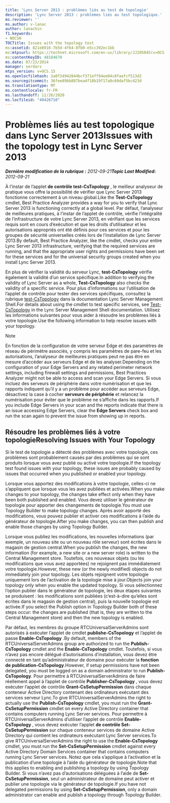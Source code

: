 ```yaml
---
title: 'Lync Server 2013 : problèmes liés au test de topologie'
description: 'Lync Server 2013 : problèmes liés au test topologique.'
ms.reviewer: ''
ms.author: v-lanac
author: lanachin
f1.keywords:
- NOCSH
TOCTitle: Issues with the topology test
ms:assetid: 821e8916-7b5d-4f64-8fb0-e5cc392ec1bb
ms:mtpsurl: https://technet.microsoft.com/en-us/library/JJ205045(v=OCS.15)
ms:contentKeyID: 48184670
ms.date: 07/23/2014
manager: serdars
mtps_version: v=OCS.15
ms.openlocfilehash: 2a0f24942844bcf371eff94ee04c8faafcf513d2
ms.sourcegitcommit: 36fee89bb887bea4f18b19f17a8c69daf5bc423d
ms.translationtype: MT
ms.contentlocale: fr-FR
ms.lasthandoff: 11/26/2020
ms.locfileid: "49426710"
---
```

# <a name="issues-with-the-topology-test-in-lync-server-2013"></a><span data-ttu-id="80478-103">Problèmes liés au test topologique dans Lync Server 2013</span><span class="sxs-lookup"><span data-stu-id="80478-103">Issues with the topology test in Lync Server 2013</span></span>

<div data-xmlns="http://www.w3.org/1999/xhtml">

<div class="topic" data-xmlns="http://www.w3.org/1999/xhtml" data-msxsl="urn:schemas-microsoft-com:xslt" data-cs="https://msdn.microsoft.com/">

<div data-asp="https://msdn2.microsoft.com/asp">



</div>

<div id="mainSection">

<div id="mainBody"><span data-ttu-id="80478-104">

<span> </span></span><span class="sxs-lookup"><span data-stu-id="80478-104">

<span> </span></span></span>

<span data-ttu-id="80478-105">_**Dernière modification de la rubrique :** 2012-09-21_</span><span class="sxs-lookup"><span data-stu-id="80478-105">_**Topic Last Modified:** 2012-09-21_</span></span>

<span data-ttu-id="80478-106">À l’instar de l’applet **de contrôle test-CsTopology** , le meilleur analyseur de pratique vous offre la possibilité de vérifier que Lync Server 2013 fonctionne correctement à un niveau global.</span><span class="sxs-lookup"><span data-stu-id="80478-106">Like the **Test-CsTopology** cmdlet, Best Practice Analyzer provides a way for you to verify that Lync Server 2013 is functioning correctly at a global level.</span></span> <span data-ttu-id="80478-107">Par défaut, l’analyseur de meilleures pratiques, à l’instar de l’applet de contrôle, vérifie l’intégralité de l’infrastructure de votre Lync Server 2013, en vérifiant que les services requis sont en cours d’exécution et que les droits d’utilisateur et les autorisations appropriés ont été définis pour ces services et pour les groupes de sécurité universelles créés lors de l’installation de Lync Server 2013.</span><span class="sxs-lookup"><span data-stu-id="80478-107">By default, Best Practice Analyzer, like the cmdlet, checks your entire Lync Server 2013 infrastructure, verifying that the required services are running, and that the appropriate user rights and permissions have been set for these services and for the universal security groups created when you install Lync Server 2013.</span></span>

<span data-ttu-id="80478-108">En plus de vérifier la validité du serveur Lync, **test-CsTopology** vérifie également la validité d’un service spécifique.</span><span class="sxs-lookup"><span data-stu-id="80478-108">In addition to verifying the validity of Lync Server as a whole, **Test-CsTopology** also checks the validity of a specific service.</span></span> <span data-ttu-id="80478-109">Pour plus d’informations sur l’utilisation de l’applet de contrôle pour tester des services spécifiques, consultez la rubrique [test-CsTopology](https://docs.microsoft.com/powershell/module/skype/Test-CsTopology) dans la documentation Lync Server Management Shell.</span><span class="sxs-lookup"><span data-stu-id="80478-109">For details about using the cmdlet to test specific services, see [Test-CsTopology](https://docs.microsoft.com/powershell/module/skype/Test-CsTopology) in the Lync Server Management Shell documentation.</span></span> <span data-ttu-id="80478-110">Utilisez les informations suivantes pour vous aider à résoudre les problèmes liés à votre topologie.</span><span class="sxs-lookup"><span data-stu-id="80478-110">Use the following information to help resolve issues with your topology.</span></span>

<div>


> [!NOTE]  
> <span data-ttu-id="80478-111">En fonction de la configuration de votre serveur Edge et des paramètres de réseau de périmètre associés, y compris les paramètres de pare-feu et les autorisations, l’analyseur de meilleures pratiques peut ne pas être en mesure d’accéder aux serveurs Edge et de les analyser.</span><span class="sxs-lookup"><span data-stu-id="80478-111">Depending on the configuration of your Edge Servers and any related perimeter network settings, including firewall settings and permissions, Best Practices Analyzer might not be able to access and scan your Edge Servers.</span></span> <span data-ttu-id="80478-112">Si vous incluez des serveurs de périphérie dans votre numérisation et que les rapports indiquent qu’il y a un problème pour accéder aux serveurs Edge, désactivez la case à cocher <STRONG>serveurs de périphérie</STRONG> et relancez la numérisation pour éviter que le problème ne s’affiche dans les rapports.</span><span class="sxs-lookup"><span data-stu-id="80478-112">If you include Edge Servers in your scan and the reports indicate that there is an issue accessing Edge Servers, clear the <STRONG>Edge Servers</STRONG> check box and run the scan again to prevent the issue from showing up in reports.</span></span>



</div>

<div>

## <a name="resolving-issues-with-your-topology"></a><span data-ttu-id="80478-113">Résoudre les problèmes liés à votre topologie</span><span class="sxs-lookup"><span data-stu-id="80478-113">Resolving Issues with Your Topology</span></span>

<span data-ttu-id="80478-114">Si le test de topologie a détecté des problèmes avec votre topologie, ces problèmes sont probablement causés par des problèmes qui se sont produits lorsque vous avez publié ou activé votre topologie.</span><span class="sxs-lookup"><span data-stu-id="80478-114">If the topology test found issues with your topology, these issues are probably caused by issues that occurred when you published or enabled your topology.</span></span>

<span data-ttu-id="80478-115">Lorsque vous apportez des modifications à votre topologie, celles-ci ne s’appliquent que lorsque vous les avez publiées et activées.</span><span class="sxs-lookup"><span data-stu-id="80478-115">When you make changes to your topology, the changes take effect only when they have been both published and enabled.</span></span> <span data-ttu-id="80478-116">Vous devez utiliser le générateur de topologie pour apporter des changements de topologie.</span><span class="sxs-lookup"><span data-stu-id="80478-116">You must use Topology Builder to make topology changes.</span></span> <span data-ttu-id="80478-117">Après avoir apporté des modifications, vous pouvez publier et activer ces modifications à l’aide du générateur de topologie.</span><span class="sxs-lookup"><span data-stu-id="80478-117">After you make changes, you can then publish and enable those changes by using Topology Builder.</span></span>

<span data-ttu-id="80478-118">Lorsque vous publiez les modifications, les nouvelles informations (par exemple, un nouveau site ou un nouveau rôle serveur) sont écrites dans le magasin de gestion central.</span><span class="sxs-lookup"><span data-stu-id="80478-118">When you publish the changes, the new information (for example, a new site or a new server role) is written to the Central Management store.</span></span> <span data-ttu-id="80478-119">Toutefois, ces nouveaux objets (ou les modifications que vous avez apportées) ne rejoignent pas immédiatement votre topologie.</span><span class="sxs-lookup"><span data-stu-id="80478-119">However, these new (or the newly modified) objects do not immediately join your topology.</span></span> <span data-ttu-id="80478-120">Les objets rejoignent votre topologie uniquement lors de l’activation de la topologie mise à jour.</span><span class="sxs-lookup"><span data-stu-id="80478-120">Objects join your topology only when you enable the updated topology.</span></span> <span data-ttu-id="80478-121">Si vous sélectionnez l’option publier dans le générateur de topologie, les deux étapes suivantes se produisent : les modifications sont publiées (c’est-à-dire qu’elles sont écrites dans le magasin de gestion central), puis la nouvelle topologie est activée.</span><span class="sxs-lookup"><span data-stu-id="80478-121">If you select the Publish option in Topology Builder both of these steps occur: the changes are published (that is, they are written to the Central Management store) and then the new topology is enabled.</span></span>

<span data-ttu-id="80478-122">Par défaut, les membres du groupe RTCUniversalServerAdmins sont autorisés à exécuter l’applet de cmdlet **publishe-CsTopology** et l’applet de passe **Enable-CsTopology** .</span><span class="sxs-lookup"><span data-stu-id="80478-122">By default, members of the RTCUniversalServerAdmins group are authorized to run the **Publish-CsTopology** cmdlet and the **Enable-CsTopology** cmdlet.</span></span> <span data-ttu-id="80478-123">Toutefois, si vous n’avez pas encore délégué d’autorisations d’installation, vous devez être connecté en tant qu’administrateur de domaine pour exécuter la **fonction de publication-CsTopology**.</span><span class="sxs-lookup"><span data-stu-id="80478-123">However, if setup permissions have not been delegated, you must be logged on as a domain administrator to run **Publish-CsTopology**.</span></span> <span data-ttu-id="80478-124">Pour permettre à RTCUniversalServerAdmins de faire réellement appel à l’applet de contrôle **Publisher-CsTopology** , vous devez exécuter l’applet de contrôle **Grant-CsSetupPermission** dans chaque conteneur Active Directory contenant des ordinateurs exécutant des services serveur Lync.</span><span class="sxs-lookup"><span data-stu-id="80478-124">To give RTCUniversalServerAdmins the right to actually use the **Publish-CsTopology** cmdlet, you must run the **Grant-CsSetupPermission** cmdlet on every Active Directory container that contains computers running Lync Server services.</span></span> <span data-ttu-id="80478-125">Pour permettre à RTCUniversalServerAdmins d’utiliser l’applet de contrôle **Enable-CsTopology** , vous devez exécuter l’applet **de contrôle Set-CsSetupPermission** sur chaque conteneur services de domaine Active Directory qui contient les ordinateurs exécutant Lync Server services.</span><span class="sxs-lookup"><span data-stu-id="80478-125">To give RTCUniversalServerAdmins the right to use the **Enable-CsTopology** cmdlet, you must run the **Set-CsSetupPermission** cmdlet against every Active Directory Domain Services container that contains computers running Lync Server services.</span></span> <span data-ttu-id="80478-126">Notez que cela s’applique à l’activation et la publication d’une topologie à l’aide du générateur de topologie.</span><span class="sxs-lookup"><span data-stu-id="80478-126">Note that this applies to enabling and publishing a topology by using Topology Builder.</span></span> <span data-ttu-id="80478-127">Si vous n’avez pas d’autorisations déléguées à l’aide de **Set-CsSetupPermission**, seul un administrateur de domaine peut activer et publier une topologie via le générateur de topologie.</span><span class="sxs-lookup"><span data-stu-id="80478-127">If you have not delegated permissions by using **Set-CsSetupPermission**, only a domain administrator can enable and publish a topology through Topology Builder.</span></span>

<span data-ttu-id="80478-128"></div>

</div>

<span> </span>

</div>

</div>

</span><span class="sxs-lookup"><span data-stu-id="80478-128"></div>

</div>

<span> </span>

</div>

</div>

</span></span></div>

